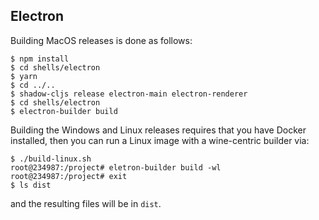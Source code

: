 ## Electron

Building MacOS releases is done as follows:

```
$ npm install
$ cd shells/electron
$ yarn
$ cd ../..
$ shadow-cljs release electron-main electron-renderer
$ cd shells/electron
$ electron-builder build
```

Building the Windows and Linux releases requires that you have Docker
installed, then you can run a Linux image with a wine-centric builder
via:

```
$ ./build-linux.sh
root@234987:/project# eletron-builder build -wl
root@234987:/project# exit
$ ls dist
```

and the resulting files will be in `dist`.

